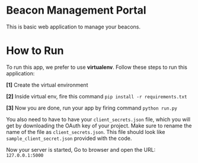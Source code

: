 Beacon Management Portal
=========================
This is basic web application to manage your beacons.


How to Run
==========
To run this app, we prefer to use **virtualenv**. Follow these steps to run
this application:

**[1]** Create the virtual environment

**[2]** Inside virtual env, fire this command `pip install -r requirements.txt`

**[3]** Now you are done, run your app by firing command `python run.py`

You also need to have to have your `client_secrets.json` file, which you will get by downloading the OAuth key of your project. Make sure to rename the name of the file as `client_secrets.json`. This file should look like `sample_client_secret.json` provided with the code.

Now your server is started, Go to browser and open the URL: `127.0.0.1:5000`
